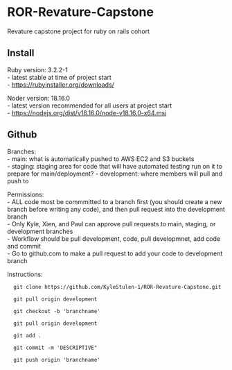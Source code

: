 # ROR-Revature-Capstone
Revature capstone project for ruby on rails cohort


## Install
  Ruby version: 3.2.2-1    
    - latest stable at time of project start  
    - https://rubyinstaller.org/downloads/

  Noder version: 18.16.0    
    - latest version recommended for all users at project start  
    - https://nodejs.org/dist/v18.16.0/node-v18.16.0-x64.msi

## Github

  Branches:  
    - main: what is automatically pushed to AWS EC2 and S3 buckets  
    - staging: staging area for code that will have automated testing run on it to prepare for main/deployment? 
    - development: where members will pull and push to  

  Permissions:  
    - ALL code most be commmitted to a branch first (you should create a new branch before writing any code), and then pull request into the development branch   
    - Only Kyle, Xien, and Paul can approve pull requests to main, staging, or development branches  
    - Workflow should be pull development, code, pull developmnet, add code and commit  
    - Go to github.com to make a pull request to add your code to development branch   
  
  Instructions:  
    
      git clone https://github.com/KyleStulen-1/ROR-Revature-Capstone.git
      
      git pull origin development
      
      git checkout -b 'branchname'
      
      git pull origin development
      
      git add .
      
      git commit -m 'DESCRIPTIVE"
      
      git push origin 'branchname'
      

